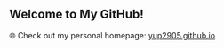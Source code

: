 ## Welcome to My GitHub!
🌐 Check out my personal homepage: [yup2905.github.io](https://yup2905.github.io/)
